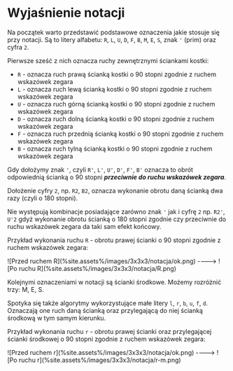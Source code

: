 # Wyjaśnienie notacji

Na początek warto przedstawić podstawowe oznaczenia jakie stosuje się przy notacji.
Są to litery alfabetu: `R`, `L`, `U`, `D`, `F`, `B`, `M`, `E`, `S`, znak `'` (prim) oraz cyfra `2`.

Pierwsze sześć z nich oznacza ruchy zewnętrznymi ściankami kostki:

 - `R` - oznacza ruch prawą ścianką kostki o 90 stopni zgodnie z ruchem wskazówek zegara
 - `L` - oznacza ruch lewą ścianką kostki o 90 stopni zgodnie z ruchem wskazówek zegara
 - `U` - oznacza ruch górną ścianką kostki o 90 stopni zgodnie z ruchem wskazówek zegara
 - `D` - oznacza ruch dolną ścianką kostki o 90 stopni zgodnie z ruchem wskazówek zegara
 - `F` - oznacza ruch przednią ścianką kostki o 90 stopni zgodnie z ruchem wskazówek zegara
 - `B` - oznacza ruch tylną ścianką kostki o 90 stopni zgodnie z ruchem wskazówek zegara

Gdy dołożymy znak `'`, czyli `R'`, `L'`, `U'`, `D'`, `F'`, `B'` oznacza to obrót odpowiednią ścianką o 90 stopni **_przeciwnie do ruchu wskazówek zegara_**.

Dołożenie cyfry `2`, np. `R2`, `B2`, oznacza wykonanie obrotu daną ścianką dwa razy (czyli o 180 stopni).

Nie występują kombinacje posiadające zarówno znak `'` jak i cyfrę `2` np. `R2'`, `U'2` gdyż wykonanie obrotu ścianką o 180 stopni zgodnie czy przeciwnie do ruchu wskazówek zegara da taki sam efekt końcowy.

Przykład wykonania ruchu `R` - obrotu prawej ścianki o 90 stopni zgodnie z ruchem wskazówek zegara:

<p markdown="1" class="centered">
![Przed ruchem R](%site.assets%/images/3x3x3/notacja/ok.png) ----> ![Po ruchu R](%site.assets%/images/3x3x3/notacja/R.png)
</p>


Kolejnymi oznaczeniami w notacji są ścianki środkowe. Możemy rozróżnić trzy: M, E, S.

Spotyka się także algorytmy wykorzystujące małe litery `l`, `r`, `b`, `u`, `f`, `d`. Oznaczają one ruch daną ścianką oraz przylegającą do niej ścianką środkową w tym samym kierunku.

Przykład wykonania ruchu `r` - obrotu prawej ścianki oraz przylegającej ścianki środkowej o 90 stopni zgodnie z ruchem wskazówek zegara:

<p markdown="1" class="centered">
![Przed ruchem r](%site.assets%/images/3x3x3/notacja/ok.png) ----> ![Po ruchu r](%site.assets%/images/3x3x3/notacja/r-m.png)
</p>